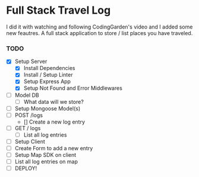 # Full Stack Travel Log

I did it with watching and following CodingGarden's video and I added some new feautres.
A full stack application to store / list places you have traveled.

### TODO

* [x] Setup Server
    * [x] Install Dependencies
    * [x] Install / Setup Linter
    * [x] Setup Express App
    * [x] Setup Not Found and Error Middlewares
* [ ] Model DB
    * [ ] What data will we store?
* [ ] Setup Mongoose Model(s)
* [ ] POST /logs
    * [] Create a new log entry
* [ ] GET / logs
    * [ ] List all log entries
* [ ] Setup Client
* [ ] Create Form to add a new entry
* [ ] Setup Map SDK on client
* [ ] List all log entries on map
* [ ] DEPLOY!
